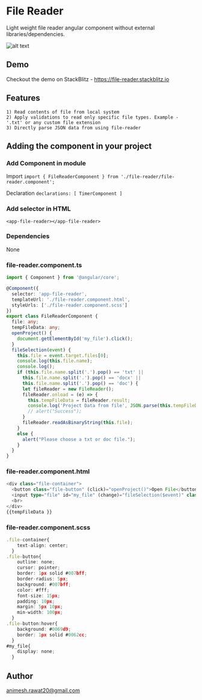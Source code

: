 # File Reader

Light weight file reader angular component without external libraries/dependencies.

![alt text](img/stopwatch.png)

## Demo

Checkout the demo on StackBlitz - https://file-reader.stackblitz.io

## Features
```
1) Read contents of file from local system
2) Apply validations to read only specific file types. Example - '.txt' or any custom file extension
3) Directly parse JSON data from using file-reader
```

## Adding the component in your project

### Add Component in module
Import
`
import { FileReaderComponent } from './file-reader/file-reader.component';
`

Declaration
`
declarations: [
    TimerComponent
  ]
`

### Add selector in HTML
```
<app-file-reader></app-file-reader>
```
### Dependencies
None


### file-reader.component.ts
``` typescript
import { Component } from '@angular/core';

@Component({
  selector: 'app-file-reader',
  templateUrl: './file-reader.component.html',
  styleUrls: ['./file-reader.component.scss']
})
export class FileReaderComponent {
  file: any;
  tempFileData: any;
  openProject() {
    document.getElementById('my_file').click();
  }
  fileSelection(event) {
    this.file = event.target.files[0];
    console.log(this.file.name);
    console.log();
    if (this.file.name.split('.').pop() == 'txt' ||
      this.file.name.split('.').pop() == 'docx' ||
      this.file.name.split('.').pop() == 'doc') {
      let fileReader = new FileReader();
      fileReader.onload = (e) => {
        this.tempFileData = fileReader.result;
        console.log('Project Data from file', JSON.parse(this.tempFileData));
        // alert("Success");
      }
      fileReader.readAsBinaryString(this.file);
    }
    else {
      alert("Please choose a txt or doc file.");
    }
  }
}

```

### file-reader.component.html
``` typescript
<div class="file-container">
  <button class="file-button" (click)="openProject()">Open File</button>
  <input type="file" id="my_file" (change)="fileSelection($event)" class="file_exp_opener">
  <br>
</div>
{{tempFileData }}
```

### file-reader.component.scss
``` typescript
.file-container{
    text-align: center;
  }
.file-button{
    outline: none;
    cursor: pointer;
    border: 1px solid #007bff;
    border-radius: 5px;
    background: #007bff;
    color: #fff;
    font-size: 15px;
    padding: 10px;
    margin: 5px 10px;
    min-width: 100px;
  }
.file-button:hover{
    background: #0069d9;
    border: 1px solid #0062cc;
  }
#my_file{
    display: none;
  }
```


## Author

animesh.rawat20@gmail.com
